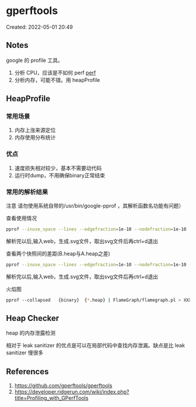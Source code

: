 # gperftools

Created: 2022-05-01 20:49

## Notes

google 的 profile 工具。

1. 分析 CPU，应该是不如何 perf [perf](perf.md)
2. 分析内存，可能不错。用  heapProfile

## HeapProfile

### 常用场景

1. 内存上涨来源定位
2. 内存使用分布统计

### 优点

1. 速度损失相对较少，基本不需要动代码
2. 运行时dump，不用确保binary正常结束

### 常用的解析结果

注意 请勿使用系统自带的/usr/bin/google-pprof ，其解析函数名功能有问题）

查看使用情况

```bash
pprof --inuse_space --lines --edgefraction=1e-10 --nodefraction=1e-10   {binary}  {*.heap}
```

解析完以后,输入web，生成.svg文件，取出svg文件后再ctrl+d退出


查看两个快照间的差距(B.heap与A.heap之差)

```bash
pprof --inuse_space --lines --edgefraction=1e-10 --nodefraction=1e-10 --base={A.heap}   {binary}  {B.heap}
```

解析完以后,输入web，生成.svg文件，取出svg文件后再ctrl+d退出

火焰图

```bash
pprof --collapsed   {binary}  {*.heap} | FlameGraph/flamegraph.pl > XXX.svg
```

## Heap Checker

heap 的内存泄露检测

相对于 leak sanitizer 的优点是可以在局部代码中查找内存泄漏。缺点是比 leak sanitizer 慢很多

## References

1. https://github.com/gperftools/gperftools
2. https://developer.ridgerun.com/wiki/index.php?title=Profiling_with_GPerfTools
